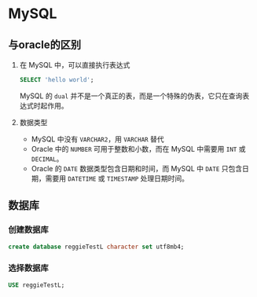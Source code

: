 # MySQL

## 与oracle的区别

1. 在 MySQL 中，可以直接执行表达式

   ```sql
   SELECT 'hello world';
   ```

   MySQL 的 `dual` 并不是一个真正的表，而是一个特殊的伪表，它只在查询表达式时起作用。

2. 数据类型

   - MySQL 中没有 `VARCHAR2`，用 `VARCHAR` 替代
   - Oracle 中的 `NUMBER` 可用于整数和小数，而在 MySQL 中需要用 `INT` 或 `DECIMAL`。
   - Oracle 的 `DATE` 数据类型包含日期和时间，而 MySQL 中 `DATE` 只包含日期，需要用 `DATETIME` 或 `TIMESTAMP` 处理日期时间。



## 数据库

### 创建数据库

```sql
create database reggieTestL character set utf8mb4;
```

### 选择数据库

```sql
USE reggieTestL;
```

